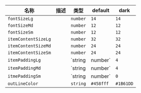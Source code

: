| 名称 | 描述 | 类型 | default | dark |
|---|---|---|---|---|
| `fontSizeLg` |  | `number` | `14` | `14` |
| `fontSizeMd` |  | `number` | `12` | `12` |
| `fontSizeSm` |  | `number` | `12` | `12` |
| `itemContentSizeLg` |  | `number` | `32` | `32` |
| `itemContentSizeMd` |  | `number` | `24` | `24` |
| `itemContentSizeSm` |  | `number` | `24` | `24` |
| `itemPaddingLg` |  | `string | number` | `4` | `4` |
| `itemPaddingMd` |  | `string | number` | `4` | `4` |
| `itmePaddingSm` |  | `string | number` | `0` | `0` |
| `outLineColor` |  | `string` | `#458fff` | `#1B61DD` |
